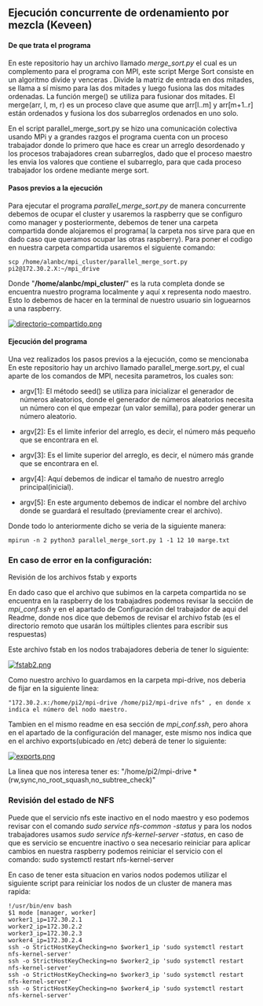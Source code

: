 
## Ejecución concurrente de ordenamiento por mezcla (Keveen)

#### De que trata el programa
En este repositorio hay un archivo llamado *merge_sort.py* el cual es un complemento para el programa con MPI, este script Merge Sort consiste en un algoritmo divide y venceras . Divide la matriz de entrada en dos mitades, se llama a sí mismo para las dos mitades y luego fusiona las dos mitades ordenadas. La función merge() se utiliza para fusionar dos mitades. El merge(arr, l, m, r) es un proceso clave que asume que arr[l..m] y arr[m+1..r] están ordenados y fusiona los dos subarreglos ordenados en uno solo. 

En el script parallel_merge_sort.py se hizo una comunicación colectiva usando MPi y a grandes razgos el programa cuenta con un proceso trabajador donde lo primero que hace es crear un arreglo desordenado y los procesos trabajadores crean subarreglos, dado que el proceso maestro les envia los valores que contiene el subarreglo, para que cada proceso trabajador los ordene mediante merge sort.

#### Pasos previos a la ejecución

Para ejecutar el programa *parallel_merge_sort.py* de manera concurrente debemos de ocupar el cluster y usaremos la raspberry que se configuro como manager y posteriormente, debemos de tener una carpeta compartida donde alojaremos el programa( la carpeta nos sirve para que en dado caso que queramos ocupar las otras raspberry). Para poner el codigo en nuestra carpeta compartida usaremos el siguiente comando:
```
scp /home/alanbc/mpi_cluster/parallel_merge_sort.py pi2@172.30.2.X:~/mpi_drive
```
Donde "**/home/alanbc/mpi_cluster/**" es la ruta completa donde se encuentra nuestro programa localmente y aquí x representa nodo maestro. Esto lo debemos de hacer en la terminal de nuestro usuario sin loguearnos a una raspberry.

[![directorio-compartido.png](https://i.postimg.cc/rwmqnZH6/directorio-compartido.png)](https://postimg.cc/mtvxhjRV)

#### Ejecución del programa 

Una vez realizados los pasos previos a la ejecución, como se mencionaba En este repositorio hay un archivo llamado parallel_merge.sort.py, el cual aparte de los comandos de MPI, necesita parametros, los cuales son:

- argv[1]: El método seed() se utiliza para inicializar el generador de números aleatorios, donde el generador de números aleatorios necesita un número con el que empezar (un valor semilla), para poder generar un número aleatorio.

- argv[2]: Es el limite inferior del arreglo, es decir, el número más pequeño que se encontrara en el.

- argv[3]: Es el limite superior del arreglo, es decir, el número más grande que se encontrara en el.

- argv[4]: Aquí debemos de indicar el tamaño de nuestro arreglo principal(inicial).

- argv[5]: En este argumento debemos de indicar el nombre del archivo donde se guardará el resultado (previamente crear el archivo).

Donde todo lo anteriormente dicho se veria de la siguiente manera:
```
mpirun -n 2 python3 parallel_merge_sort.py 1 -1 12 10 marge.txt
```

### En caso de error en la configuración: 

Revisión de los archivos fstab y exports

En dado caso que el archivo que subimos en la carpeta compartida  no se encuentra en la raspberry de los trabajadres podemos revisar la sección de *mpi_conf.ssh* y en el apartado de Configuración del trabajador de aqui del Readme, donde nos dice que debemos de revisar el archivo fstab (es el directorio remoto que usarán los múltiples clientes para escribir sus respuestas)
  
Este archivo fstab en los nodos trabajadores deberia de tener lo siguiente:

[![fstab2.png](https://i.postimg.cc/CMmz72M0/fstab2.png)](https://postimg.cc/Hj8YsB7v)

Como nuestro archivo lo guardamos en la carpeta mpi-drive, nos deberia de fijar en la siguiente linea:
```
"172.30.2.x:/home/pi2/mpi-drive /home/pi2/mpi-drive nfs" , en donde x indica el número del nodo maestro.
```

Tambien en el mismo readme en esa sección de *mpi_conf.ssh*, pero ahora en el apartado de la configuración del manager, este mismo nos indica que en el archivo exports(ubicado en /etc) deberá de tener lo siguiente:

[![exports.png](https://i.postimg.cc/nzLYSDmc/exports.png)](https://postimg.cc/SXwMJjVw)

La linea que nos interesa tener es: "/home/pi2/mpi-drive *(rw,sync,no_root_squash,no_subtree_check)"


### Revisión del estado de NFS

Puede que el servicio nfs este inactivo en el nodo maestro y eso podemos revisar con el comando *sudo service nfs-common -status* y para los nodos trabajadores usamos *sudo service nfs-kernel-server -status*, en caso de que es servicio se encuentre inactivo o sea necesario reiniciar para aplicar cambios en nuestra raspberry podemos reiniciar el servicio con el comando: sudo systemctl restart nfs-kernel-server

En caso de tener esta situacion en varios nodos podemos utilizar el siguiente script para reiniciar los nodos de un cluster de manera mas rapida: 
```
!/usr/bin/env bash
$1 mode [manager, worker]
worker1_ip=172.30.2.1
worker2_ip=172.30.2.2
worker3_ip=172.30.2.3
worker4_ip=172.30.2.4
ssh -o StrictHostKeyChecking=no $worker1_ip 'sudo systemctl restart nfs-kernel-server'
ssh -o StrictHostKeyChecking=no $worker2_ip 'sudo systemctl restart nfs-kernel-server'
ssh -o StrictHostKeyChecking=no $worker3_ip 'sudo systemctl restart nfs-kernel-server'
ssh -o StrictHostKeyChecking=no $worker4_ip 'sudo systemctl restart nfs-kernel-server'
```
